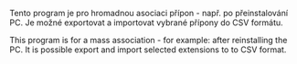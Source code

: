 ﻿Tento program je pro hromadnou asociaci přípon - např. po přeinstalování PC.
Je možné exportovat a importovat vybrané přípony do CSV formátu.

This program is  for a mass association - for example: after reinstalling the PC.
It is possible export and import selected extensions to to CSV format.